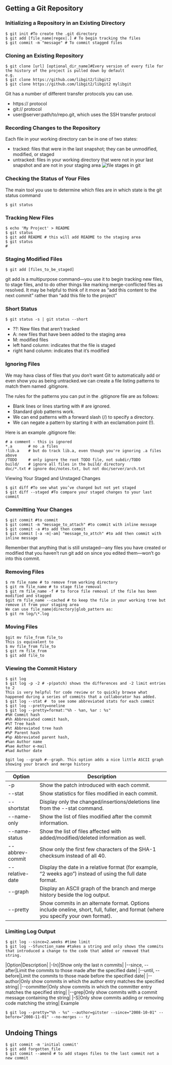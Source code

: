 ## Getting a Git Repository
### Initializing a Repository in an Existing Directory
```shell
$ git init #To create the .git directory
$ git add [file_name|regex|.] # To begin tracking the files
$ git commit -m "message" # To commit stagged files
```
### Cloning an Existing Repository
```shell
$ git clone [url] [optional_dir_name]#Every version of every file for the history of the project is pulled down by default
e.g.
$ git clone https://github.com/libgit2/libgit2
$ git clone https://github.com/libgit2/libgit2 mylibgit
```
Git has a number of different transfer protocols you can use. 
- https:// protocol
- git:// protocol
- user@server:path/to/repo.git, which uses the SSH transfer protocol
### Recording Changes to the Repository
Each file in your working directory can be in one of two states: 
- tracked: files that were in the last snapshot; they can be unmodified, modified, or staged
- untracked: files in your working directory that were not in your last snapshot and are not in your staging area
![file stages in git](https://raw.githubusercontent.com/mohamad3li/notes/master/stages.jpg)
### Checking the Status of Your Files
The main tool you use to determine which files are in which state is the git status command
```shell
$ git status
```
### Tracking New Files
```shell
$ echo 'My Project' > README
$ git status
$ git add README # this will add README to the staging area
$ git status
#
```
### Staging Modified Files
```shell
$ git add [files_to_be_staged]
```
git add is a multipurpose command—you use it to begin tracking new files, to stage files, and to do other things like marking merge-conflicted files as resolved. It may be helpful to think of it more as “add this content to the next commit” rather than “add this file to the project”
### Short Status
```shell
$ git status -s | git status --short
```
- ??: New files that aren’t tracked
- A: new files that have been added to the staging area
- M: modified files
- left hand column: indicates that the file is staged
- right hand column: indicates that it’s modified
### Ignoring Files
We may hava class of files that you don’t want Git to automatically add or even show you as being untracked.we can create a file listing patterns to match them named .gitignore.

The rules for the patterns you can put in the .gitignore file are as follows:

- Blank lines or lines starting with # are ignored.
- Standard glob patterns work.
- We can end patterns with a forward slash (/) to specify a directory.
- We can negate a pattern by starting it with an exclamation point (!).

Here is an example .gitignore file:
```shell
# a comment - this is ignored
*.a       # no .a files
!lib.a    # but do track lib.a, even though you're ignoring .a files above
/TODO     # only ignore the root TODO file, not subdir/TODO
build/    # ignore all files in the build/ directory
doc/*.txt # ignore doc/notes.txt, but not doc/server/arch.txt
```

Viewing Your Staged and Unstaged Changes
```shell
$ git diff #To see what you’ve changed but not yet staged
$ git diff --staged #To compare your staged changes to your last commit
```
### Committing Your Changes
```shell
$ git commit #to commit
$ git commit -m "message_to_attach" #to commit with inline message
$ git commit -a #to add then commit 
$ git commit [-a -m|-am] "message_to_attch" #to add then commit with inline message

```
Remember that anything that is still unstaged—any files you have created or modified that you haven’t run git add on since you edited them—won’t go into this commit.
### Removing Files
```shell
$ rm file_name # to remove from working directory
$ git rm file_name # to stage file removal
$ git rm file_name -f # to force file removal if the file has been modified and stagged
$git rm file_name --cached # to keep the file in your working tree but remove it from your staging area
We can use file_name|directory|glob_pattern as:
$ git rm log/\*.log
```
### Moving Files
```shell
$git mv file_from file_to
This is equivalent to
$ mv file_from file_to
$ git rm file_from
$ git add file_to
```
### Viewing the Commit History
```shell
$ git log
$ git log -p -2 # -p(patch) shows the differences and -2 limit entries to 2
This is very helpful for code review or to quickly browse what happened during a series of commits that a collaborator has added. 
$ git log --stat #  to see some abbreviated stats for each commit
$ git log --pretty=oneline
$ git log --pretty=format:"%h - %an, %ar : %s"  
#%H Commit hash
#%h Abbreviated commit hash,
#%T Tree hash 
#%t Abbreviated tree hash 
#%P Parent hash 
#%p Abbreviated parent hash,
#%an Author name
#%ae Author e-mail
#%ad Author date

$git log --graph #--graph. This option adds a nice little ASCII graph showing your branch and merge history
```
|Option |Description|
|----|----|
|-p|Show the patch introduced with each commit.|
|--stat|Show statistics for files modified in each commit.|
|--shortstat|Display only the changed/insertions/deletions line from the --stat command.|
|--name-only|Show the list of files modified after the commit information.|
|--name-status|Show the list of files affected with added/modified/deleted information as well.|
|--abbrev-commit|Show only the first few characters of the SHA-1 checksum instead of all 40.|
|--relative-date|Display the date in a relative format (for example, “2 weeks ago”) instead of using the full date format.|
|--graph|Display an ASCII graph of the branch and merge history beside the log output.|
|--pretty|Show commits in an alternate format. Options include oneline, short, full, fuller, and format (where you specify your own format).|
### Limiting Log Output
```shell
$ git log --since=2.weeks #time limit
$ git log --Sfunction_name #takes a string and only shows the commits that introduced a change to the code that added or removed that string.
```
|Option|Description|
|-(n)|Show only the last n commits|
|--since, --after|Limit the commits to those made after the specified date|
|--until, --before|Limit the commits to those made before the specified date|
|--author|Only show commits in which the author entry matches the specified string|
|--committer|Only show commits in which the committer entry matches the specified string|
|--grep|Only show commits with a commit message containing the string|
|-S|Only show commits adding or removing code matching the string|
Example
```shell
$ git log --pretty="%h - %s" --author=gitster --since="2008-10-01" --before="2008-11-01" --no-merges -- t/
```
## Undoing Things
```shell
$ git commit -m 'initial commit'
$ git add forgotten_file
$ git commit --amend # to add stages files to the last commit not a new commit
```
